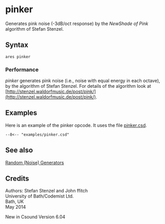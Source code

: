 <!--
id:pinker
category:Signal Generators:Random (Noise) Generators
-->
# pinker
Generates pink noise (-3dB/oct response) by the _NewShade of Pink_ algorithm of Stefan Stenzel.

## Syntax
``` csound-orc
ares pinker
```

### Performance

_pinker_ generates pink noise (i.e., noise with equal energy in each octave), by the algorithm of Stefan Stenzel.  For details of the algorithm look at [http://stenzel.waldorfmusic.de/post/pink/](http://stenzel.waldorfmusic.de/post/pink/).

## Examples

Here is an example of the pinker opcode. It uses the file [pinker.csd](../../examples/pinker.csd).

``` csound-orc title="Example of the pinker opcode." linenums="1"
--8<-- "examples/pinker.csd"
```

## See also

[Random (Noise) Generators](../../siggen/random)

## Credits

Authors: Stefan Stenzel and John ffitch<br>
University of Bath/Codemist Ltd.<br>
Bath, UK<br>
May 2014<br>

New in Csound Version 6.04
